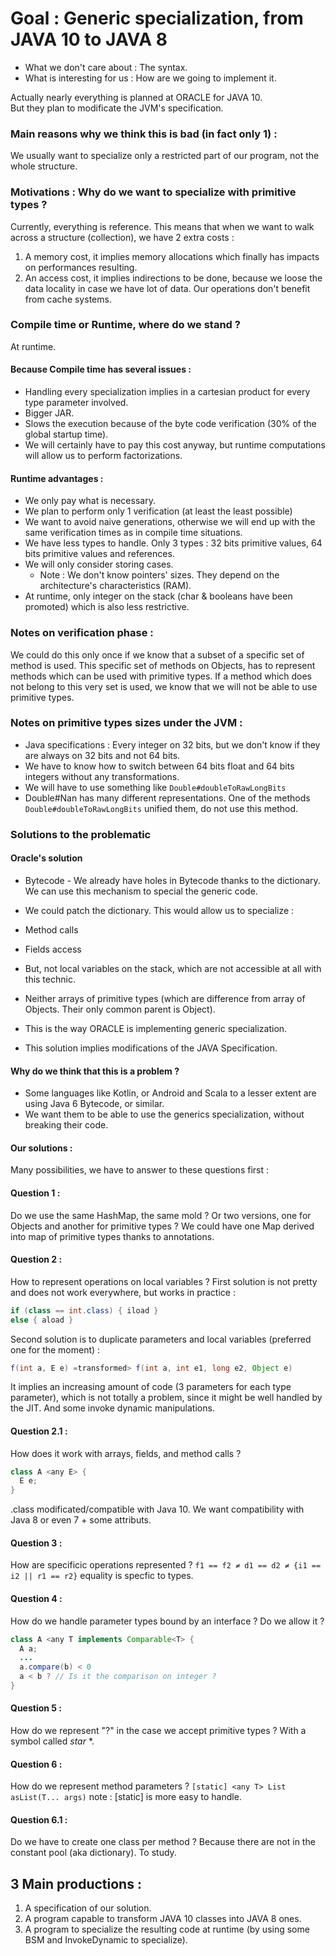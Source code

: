 # Goal : Generic specialization, from JAVA 10 to JAVA 8

* What we don't care about : The syntax.
* What is interesting for us : How are we going to implement it.

Actually nearly everything is planned at ORACLE for JAVA 10. <br>
But they plan to modificate the JVM's specification.

### Main reasons why we think this is bad (in fact only 1) :
We usually want to specialize only a restricted part of our program, not the whole structure.

### Motivations : Why do we want to specialize with primitive types ?
Currently, everything is reference. This means that when we want to walk across a structure (collection), we have 2 extra costs :

1. A memory cost, it implies memory allocations which finally has impacts on performances resulting.
2. An access cost, it implies indirections to be done, because we loose the data locality in case we have lot of data. Our operations don't benefit from cache systems.

### Compile time or Runtime, where do we stand ?
At runtime. 
#### Because Compile time has several issues :
* Handling every specialization implies in a cartesian product for every type parameter involved.
* Bigger JAR.
* Slows the execution because of the byte code verification (30% of the global startup time).
* We will certainly have to pay this cost anyway, but runtime computations will allow us to perform factorizations.

#### Runtime advantages :
* We only pay what is necessary.
* We plan to perform only 1 verification (at least the least possible)
* We want to avoid naive generations, otherwise we will end up with the same verification times as in compile time situations.
* We have less types to handle. Only 3 types : 32 bits primitive values, 64 bits primitive values and references.
 * We will only consider storing cases.
   * Note : We don't know pointers' sizes. They depend on the architecture's characteristics (RAM).
* At runtime, only integer on the stack (char & booleans have been promoted) which is also less restrictive.

### Notes on verification phase :

We could do this only once if we know that a subset of a specific set of method is used. This specific set of methods on Objects, has to represent methods which can be used with primitive types. If a method which does not belong to this very set is used, we know that we will not be able to use primitive types.

### Notes on primitive types sizes under the JVM :

* Java specifications : Every integer on 32 bits, but we don't know if they are always on 32 bits and not 64 bits.
* We have to know how to switch between 64 bits float and 64 bits integers without any transformations.
 * We will have to use something like `Double#doubleToRawLongBits`
 * Double\#Nan has many different representations. One of the methods `Double#doubleToRawLongBits` unified them, do not use this method.

### Solutions to the problematic

#### Oracle's solution

* Bytecode - We already have holes in Bytecode thanks to the dictionary. We can use this mechanism to special the generic code.

* We could patch the dictionary. This would allow us to specialize :
 * Method calls
 * Fields access

* But, not local variables on the stack, which are not accessible at all with this technic.
* Neither arrays of primitive types (which are difference from array of Objects. Their only common parent is Object).
* This is the way ORACLE is implementing generic specialization.
* This solution implies modifications of the JAVA Specification.

#### Why do we think that this is a problem ?
* Some languages like Kotlin, or Android and Scala to a lesser extent are using Java 6 Bytecode, or similar.
* We want them to be able to use the generics specialization, without breaking their code.

#### Our solutions : 
Many possibilities, we have to answer to these questions first : 
#### Question 1 :
Do we use the same HashMap, the same mold ? Or two versions, one for Objects and another for primitive types ?
We could have one Map derived into map of primitive types thanks to annotations.

#### Question 2 :
How to represent operations on local variables ?
First solution is not pretty and does not work everywhere, but works in practice :
```java
if (class == int.class) { iload }
else { aload }
```
Second solution is to duplicate parameters and local variables (preferred one for the moment) :
```java
f(int a, E e) =transformed> f(int a, int e1, long e2, Object e)
```
It implies an increasing amount of code (3 parameters for each type parameter), which is not totally a problem, since it might be well handled by the JIT. And some invoke dynamic manipulations.

#### Question 2.1 :
How does it work with arrays, fields, and method calls ?
```java
class A <any E> {
  E e;
}
```
.class modificated/compatible with Java 10\. We want compatibility with Java 8 or even 7 + some attributs.

#### Question 3 :
How are specificic operations represented ?
`f1 == f2 ≠ d1 == d2 ≠ {i1 == i2 || r1 == r2}` equality is specfic to types.

#### Question 4 :
How do we handle parameter types bound by an interface ? Do we allow it ?
```java
class A <any T implements Comparable<T> {
  A a;
  ...
  a.compare(b) < 0
  a < b ? // Is it the comparison on integer ?
}
```

#### Question 5 :
How do we represent "?" in the case we accept primitive types ?
With a symbol called *star* *.

#### Question 6 :
How do we represent method parameters ? `[static] <any T> List asList(T... args)` 
note : [static] is more easy to handle.

#### Question 6.1 :
Do we have to create one class per method ? Because there are not in the constant pool (aka dictionary). To study.

## 3 Main productions :
1. A specification of our solution.
2. A program capable to transform JAVA 10 classes into JAVA 8 ones.
3. A program to specialize the resulting code at runtime (by using some BSM and InvokeDynamic to specialize).
